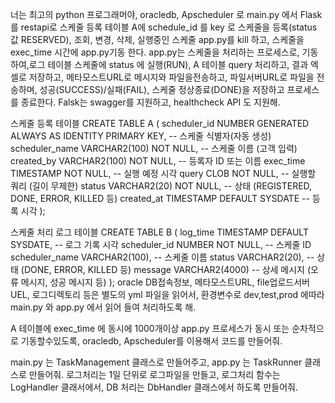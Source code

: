 너는 최고의 python 프로그래머야, oracledb, Apscheduler 로 main.py 에서  Flask를 restapi로 스케줄 등록 테이블 A에 schedule_id 를 key 로 스케줄을 등록(status 값 RESERVED), 조회, 변경, 삭제, 실행중인 스케줄 app.py를 kill 하고, 스케줄을 exec_time 시간에  app.py기동 한다. app.py는 스케줄을 처리하는 프로세스로, 기동하여,로그 테이블 스케줄에 status 에 실행(RUN), A 테이블 query 처리하고, 결과 엑셀로 저장하고, 메타모스트URL로 메시지와 파일을전송하고, 파일서버URL로 파일을 전송하며, 성공(SUCCESS)/실패(FAIL), 스케줄 정상종료(DONE)을 저장하고 프로세스를 종료한다. Falsk는 swagger를 지원하고, healthcheck API 도 지원해.

스케줄 등록 테이블
CREATE TABLE A (
    scheduler_id     NUMBER GENERATED ALWAYS AS IDENTITY PRIMARY KEY, -- 스케줄 식별자(자동 생성)
    scheduler_name   VARCHAR2(100)   NOT NULL, -- 스케줄 이름 (고객 입력)
    created_by       VARCHAR2(100)   NOT NULL, -- 등록자 ID 또는 이름
    exec_time        TIMESTAMP       NOT NULL, -- 실행 예정 시각
    query            CLOB            NOT NULL, -- 실행할 쿼리 (길이 무제한)
    status           VARCHAR2(20)    NOT NULL, -- 상태 (REGISTERED, DONE, ERROR, KILLED 등)
    created_at       TIMESTAMP       DEFAULT SYSDATE -- 등록 시각
);

스케줄 처리 로그 테이블
CREATE TABLE B (
    log_time         TIMESTAMP       DEFAULT SYSDATE, -- 로그 기록 시각
    scheduler_id     NUMBER    NOT NULL,        -- 스케줄 ID
    scheduler_name   VARCHAR2(100),                   -- 스케줄 이름
    status           VARCHAR2(20),                    -- 상태 (DONE, ERROR, KILLED 등)
    message          VARCHAR2(4000)                   -- 상세 메시지 (오류 메시지, 성공 메시지 등)
);
oracle DB접속정보, 메타모스트URL, file업로드서버UEL, 로그디렉토리 등은 별도의 yml 파일을 읽어서, 환경변수로 dev,test,prod 에따라 main.py 와 app.py 에서 읽어 들여 처리하도록 해.

A 테이블에 exec_time 에 동시에 1000개이상 app.py 프로세스가 동시 또는 순차적으로 기동할수있도록, oracledb, Apscheduler를 이용해서 코드를 만들어줘. 

main.py 는 TaskManagement 클래스로 만들어주고, app.py 는 TaskRunner 클래스로 만들어줘.
로그처리는 1일 단위로 로그파일을 만들고, 로그처리 함수는 LogHandler 클래서에서,
DB 처리는 DbHandler 클래스에서 하도록 만들어줘.
